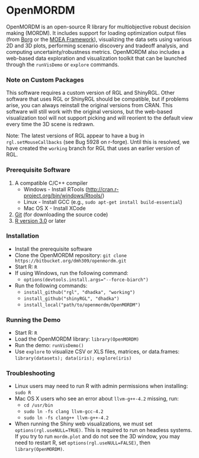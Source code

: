 # OpenMORDM #

OpenMORDM is an open-source R library for multiobjective robust decision making (MORDM).
It includes support for loading optimization output files (from [Borg](http://www.borgmoea.org/)
or the [MOEA Framework](http://www.moeaframework.org/)), visualizing the data sets using
various 2D and 3D plots, performing scenario discovery and tradeoff analysis, and computing
uncertainty/robustness metrics.  OpenMORDM also includes a web-based data exploration and 
visualization toolkit that can be launched through the `runVisDemo` or `explore` commands.

### Note on Custom Packages ###
This software requires a custom version of RGL and ShinyRGL.  Other software that uses
RGL or ShinyRGL should be compatible, but if problems arise, you can always reinstall the
original versions from CRAN.  This software will still work with the original versions,
but the web-based visualization tool will not support picking and will reorient to the
default view every time the 3D scene is redrawn.

Note: The latest versions of RGL appear to have a bug in `rgl.setMouseCallbacks`
(see Bug 5928 on r-forge).  Until this is resolved, we have created the
`working` branch for RGL that uses an earlier version of RGL.

### Prerequisite Software ###
1. A compatible C/C++ compiler
    * Windows - Install RTools (http://cran.r-project.org/bin/windows/Rtools/)
    * Linux - Install GCC (e.g., `sudo apt-get install build-essential`)
    * Mac OS X - Install XCode
2. [Git](http://git-scm.com/downloads) (for downloading the source code)
3. [R version 3.0](http://www.r-project.org/) or later

### Installation ###
* Install the prerequisite software
* Clone the OpenMORDM repository: `git clone https://bitbucket.org/dmh309/openmordm.git`
* Start R: `R`
* If using Windows, run the following command:
    * `options(devtools.install.args="--force-biarch")`
* Run the following commands:
    * `install_github("rgl", "dhadka", "working")`
    * `install_github("shinyRGL", "dhadka")`
    * `install_local("path/to/openmordm/OpenMORDM")`

### Running the Demo ###
* Start R: `R`
* Load the OpenMORDM library: `library(OpenMORDM)`
* Run the demo: `runVisDemo()`
* Use `explore` to visualize CSV or XLS files, matrices, or data.frames: `library(datasets); data(iris); explore(iris)`

### Troubleshooting ###
* Linux users may need to run R with admin permissions when installing: `sudo R`
* Mac OS X users who see an error about `llvm-g++-4.2` missing, run:
    * `cd /usr/bin`
    * `sudo ln -fs clang llvm-gcc-4.2`
    * `sudo ln -fs clang++ llvm-g++-4.2`
* When running the Shiny web visualizations, we must set `options(rgl.useNULL=TRUE)`.  This is required to run on headless systems.  If you try to run `mordm.plot` and do not see the 3D window, you may need to restart R, set `options(rgl.useNULL=FALSE)`, then `library(OpenMORDM)`.

